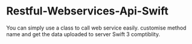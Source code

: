 # Restful-Webservices-Api-Swift
You can simply use a class to call web service easily.
customise method name and get the data uploaded to server
Swift 3 comptiblity.
